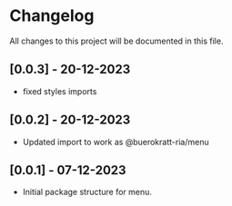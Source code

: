 # Changelog

All changes to this project will be documented in this file.

## [0.0.3] - 20-12-2023

- fixed styles imports

## [0.0.2] - 20-12-2023

- Updated import to work as @buerokratt-ria/menu

## [0.0.1] - 07-12-2023

- Initial package structure for menu.
